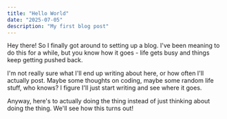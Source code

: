 ```yaml
---
title: "Hello World"
date: "2025-07-05"
description: "My first blog post"
---
```


Hey there! So I finally got around to setting up a blog. I've been meaning to do this for a while, but you know how it goes - life gets busy and things keep getting pushed back.

I'm not really sure what I'll end up writing about here, or how often I'll actually post. Maybe some thoughts on coding, maybe some random life stuff, who knows? I figure I'll just start writing and see where it goes.

Anyway, here's to actually doing the thing instead of just thinking about doing the thing. We'll see how this turns out! 
